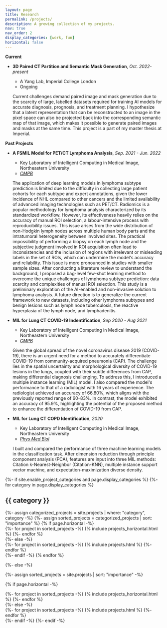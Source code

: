 ```yaml
---
layout: page
title: Research
permalink: /projects/
description: A growing collection of my projects.
nav: true
nav_order: 2
display_categories: [work, fun]
horizontal: false
---
```

**Current**

* **3D Paired CT Partition and Semantic Mask Generation**, *Oct. 2022- present*
    * A Yang Lab, Imperial College London
    * Ongoing
    
    Current challenges demand paired image and mask generation due to the scarcity of large, labelled datasets required for training AI models for accurate diagnosis, prognosis, and treatment planning. I hypothesize that a latent representation that can be reconstructed to an image in the pixel space can also be projected back into the corresponding semantic map of that image, which makes it possible to generate paired images and masks at the same time. This project is a part of my master thesis at Imperial.

**Past Projects**

* **A FSMIL Model for PET/CT Lymphoma Analysis**, *Sep. 2021 - Jun. 2022*
    *  Key Laboratory of Intelligent Computing in Medical Image, Northeastern University
    *  [*CMPB*]()
    
    The application of deep learning models in lymphoma subtype prediction is limited due to the difficulty in collecting large patient cohorts for each subtype and expert annotations, given the lower incidence of NHL compared to other cancers and the limited availability of advanced imaging technologies such as PET/CT. Radiomics is a popular methodology for lymphoma analysis characterized by its standardized workflow. However, its effectiveness heavily relies on the accuracy of manual ROI selection, a labour-intensive process with reproducibility issues. This issue arises from the wide distribution of non-Hodgkin lymph nodes across multiple human body parts and the intratumoral heterogeneity between involved sites. The practical impossibility of performing a biopsy on each lymph node and the subjective judgment involved in ROI acquisition often lead to inconsistencies and the inclusion of regions with irrelevant or misleading labels in the set of ROIs, which can undermine the model's accuracy and reliability. This issue is more pronounced in studies with smaller sample sizes. After conducting a literature review to understand the background, I proposed a bag-level few-shot learning method to overcome the unique challenges of lymphoma subtype prediction: data scarcity and complexities of manual ROI selection. This study is a preliminary exploration of the AI-enabled and non-invasive solution to lymphoma analysis. A future direction is to generalize the current framework to new datasets, including other lymphoma subtypes and benign lesions such as lymph node tuberculosis, the reactive hyperplasia of the lymph node, and lymphadenitis.

* **MIL for Lung CT COVID-19 Indentification**, *Sep 2020 - Aug 2021*
    *  Key Laboratory of Intelligent Computing in Medical Image, Northeastern University
    *  [*CMPB*](https://www.sciencedirect.com/science/article/pii/S0169260721004806)

    Given the global spread of the novel coronavirus disease 2019 (COVID-19), there is an urgent need for a method to accurately differentiate COVID-19 from community-acquired pneumonia (CAP). The challenge lies in the spatial uncertainty and morphological diversity of COVID-19 lesions in the lungs, coupled with their subtle differences from CAP, making differential diagnosis challenging. To address this, I introduced a multiple instance learning (MIL) model. I also compared the model's performance to that of a radiologist with 16 years of experience. The radiologist achieved an accuracy of 66.80%, which aligns with the previously reported range of 60–83%. In contrast, the model exhibited an accuracy of 95.9%, highlighting the potential of the proposed method to enhance the differentiation of COVID-19 from CAP.

* **MIL for Lung CT COPD Identification**, *2020*
    * Key Laboratory of Intelligent Computing in Medical Image, Northeastern University
    * [*Phys Med Biol*](https://pubmed.ncbi.nlm.nih.gov/32235077/)

    I built and compared the performance of three machine learning models in the classification task. After dimension reduction through principle component analysis (PCA), features are input into three MIL methods: Citation k-Nearest-Neighbor (Citation-KNN), multiple instance support vector machine, and expectation-maximization diverse density.


<!-- pages/projects.md -->
<div class="projects">
{%- if site.enable_project_categories and page.display_categories %}
  <!-- Display categorized projects -->
  {%- for category in page.display_categories %}
  <h2 class="category">{{ category }}</h2>
  {%- assign categorized_projects = site.projects | where: "category", category -%}
  {%- assign sorted_projects = categorized_projects | sort: "importance" %}
  <!-- Generate cards for each project -->
  {% if page.horizontal -%}
  <div class="container">
    <div class="row row-cols-2">
    {%- for project in sorted_projects -%}
      {% include projects_horizontal.html %}
    {%- endfor %}
    </div>
  </div>
  {%- else -%}
  <div class="grid">
    {%- for project in sorted_projects -%}
      {% include projects.html %}
    {%- endfor %}
  </div>
  {%- endif -%}
  {% endfor %}

{%- else -%}
<!-- Display projects without categories -->
  {%- assign sorted_projects = site.projects | sort: "importance" -%}
  <!-- Generate cards for each project -->
  {% if page.horizontal -%}
  <div class="container">
    <div class="row row-cols-2">
    {%- for project in sorted_projects -%}
      {% include projects_horizontal.html %}
    {%- endfor %}
    </div>
  </div>
  {%- else -%}
  <div class="grid">
    {%- for project in sorted_projects -%}
      {% include projects.html %}
    {%- endfor %}
  </div>
  {%- endif -%}
{%- endif -%}
</div>
